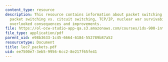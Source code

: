 ```yaml
---
content_type: resource
description: This resource contains information about packet switching chronology,
  packet switching vs. citcuit switching, TCP/IP, nuclear war survivability, consequnces,
  overlooked consequences and improvements.
file: https://ol-ocw-studio-app-qa.s3.amazonaws.com/courses/ids-900-integrating-doctoral-seminar-on-emerging-technologies-fall-2005/ee7500e73eb599566cc28e217f65fe41_lec7_packets.pdf
file_type: application/pdf
parent_uid: e98b3633-1c45-6664-6184-552789b87a52
resourcetype: Document
title: lec7_packets.pdf
uid: ee7500e7-3eb5-9956-6cc2-8e217f65fe41
---
```

